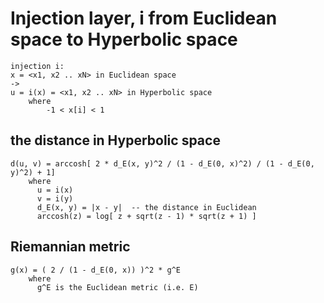 # Injection layer, i from Euclidean space to Hyperbolic space

```
injection i:
x = <x1, x2 .. xN> in Euclidean space
->
u = i(x) = <x1, x2 .. xN> in Hyperbolic space
    where
        -1 < x[i] < 1
```

## the distance in Hyperbolic space

```
d(u, v) = arccosh[ 2 * d_E(x, y)^2 / (1 - d_E(0, x)^2) / (1 - d_E(0, y)^2) + 1]
    where
      u = i(x)
      v = i(y)
      d_E(x, y) = |x - y|  -- the distance in Euclidean
      arccosh(z) = log[ z + sqrt(z - 1) * sqrt(z + 1) ]
```

## Riemannian metric

```
g(x) = ( 2 / (1 - d_E(0, x)) )^2 * g^E
    where
      g^E is the Euclidean metric (i.e. E)
```

